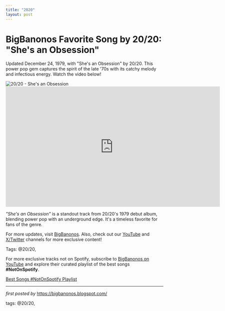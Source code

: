 ```yaml
---
title: "2020"
layout: post
---
```

<!-- Title of the Post -->
<h1 >BigBanonos Favorite Song by 20/20: "She's an Obsession"</h1> <!-- Introductory Text -->
<p >Updated December 24, 1979, with "She's an Obsession" by 20/20. This power pop gem captures the spirit of the late '70s with its catchy melody and infectious energy. Watch the video below!</p> <!-- Featured Image -->
<div > <img src="https://i.ytimg.com/vi/r0LGcCdpebY/hq720.jpg?sqp=-oaymwEhCK4FEIIDSFryq4qpAxMIARUAAAAAGAElAADIQj0AgKJD&rs=AOn4CLAG_uLkf6dwZ8QZcNr4DXEgsgxGuA" alt="20/20 - She's an Obsession" />
</div> <!-- YouTube Video Embed -->
<div > <iframe width="685" height="385" src="https://www.youtube.com/embed/r0LGcCdpebY" title="20/20 - She's an Obsession - 1979" frameborder="0" allow="accelerometer; autoplay; clipboard-write; encrypted-media; gyroscope; picture-in-picture; web-share" referrerpolicy="strict-origin-when-cross-origin" allowfullscreen></iframe>
</div> <!-- Song Information -->
<div > <p><em>"She's an Obsession"</em> is a standout track from 20/20's 1979 debut album, blending power pop with an underground edge. It's a timeless favorite for fans of the genre.</p>
</div> <!-- Footer Links -->
<div > <p>For more updates, visit <a href="https://bigbanonos.blogspot.com/" target="_blank">BigBanonos</a>. Also, check out our <a href="https://www.youtube.com/@BigBanonos" target="_blank">YouTube</a> and <a href="https://x.com/bigbanonos" target="_blank">X/Twitter</a> channels for more exclusive content!</p>
</div> <!-- Tags -->
<p >Tags: @20/20,</p>


<!--Subscribe and Playlist Links-->
<div>
    <p>For more exclusive tracks not on Spotify, subscribe to <a href="https://www.youtube.com/@BigBanonos" target="_blank">BigBanonos on YouTube</a> and explore their curated playlist of the best songs <strong>#NotOnSpotify</strong>.</p>
    <p><a href="https://www.youtube.com/playlist?list=PLtuNtuTatqI0kFahUCbtbfenC_ET5O_tr" target="_blank">Best Songs #NotOnSpotify Playlist<br /></a></p></div>

<hr />

<p><em>first posted by</em> <a href="https://bigbanonos.blogspot.com/" rel="noopener" target="_new">https://bigbanonos.blogspot.com/</a></p>

<p>tags: @20/20,</p>
